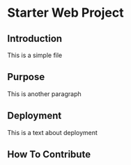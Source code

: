 # Starter Web Project

## Introduction
This is a simple file

## Purpose
This is another paragraph

## Deployment
This is a text about deployment

## How To Contribute